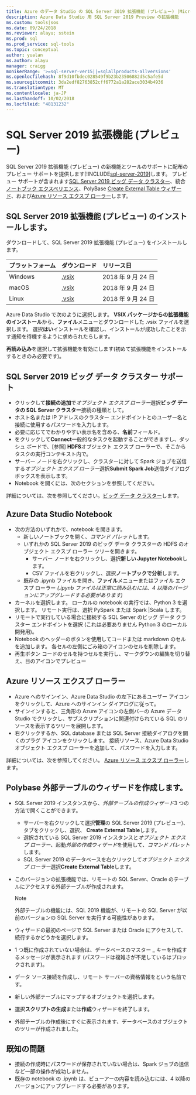 ```yaml
---
title: Azure のデータ Studio の SQL Server 2019 拡張機能 (プレビュー) |Microsoft Docs
description: Azure Data Studio 用 SQL Server 2019 Preview の拡張機能
ms.custom: tools|sos
ms.date: 09/24/2018
ms.reviewer: alayu; sstein
ms.prod: sql
ms.prod_service: sql-tools
ms.topic: conceptual
author: yualan
ms.author: alayu
manager: craigg
monikerRange: '>=sql-server-ver15||=sqlallproducts-allversions'
ms.openlocfilehash: 8f9d10fbdec028549f9b23b23506882d5c5afe5d
ms.sourcegitcommit: 3da2edf82763852cff6772a1a282ace3034b4936
ms.translationtype: MT
ms.contentlocale: ja-JP
ms.lasthandoff: 10/02/2018
ms.locfileid: "48131232"
---
```

# <a name="sql-server-2019-extension-preview"></a>SQL Server 2019 拡張機能 (プレビュー)

SQL Server 2019 拡張機能 (プレビュー) の新機能とツールのサポートに配布のプレビュー サポートを提供します[!INCLUDE[sql-server-2019](..\includes\sssqlv15-md.md)]します。 プレビュー サポートが含まれます[SQL Server 2019 ビッグ データ クラスター](../big-data-cluster/big-data-cluster-overview.md)、統合[ノートブック エクスペリエンス](../big-data-cluster/notebooks-guidance.md)、PolyBase [Create External Table ウィザード](../relational-databases/polybase/data-virtualization.md?toc=%2fsql%2fbig-data-cluster%2ftoc.json)、および[Azure リソース エクスプ ローラー](azure-resource-explorer.md)します。

## <a name="install-the-sql-server-2019-extension-preview"></a>SQL Server 2019 拡張機能 (プレビュー) のインストールします。

ダウンロードして、SQL Server 2019 拡張機能 (プレビュー) をインストールします。

  |プラットフォーム|ダウンロード|リリース日|
  |:---|:---|:---|
  |Windows|[.vsix](https://go.microsoft.com/fwlink/?linkid=2024911)|2018 年 9 月 24 日|
  |macOS|[.vsix](https://go.microsoft.com/fwlink/?linkid=2024587)|2018 年 9 月 24 日 |
  |Linux|[.vsix](https://go.microsoft.com/fwlink/?linkid=2024841)|2018 年 9 月 24 日 |


Azure Data Studio で次のように選択します。 **VSIX パッケージからの拡張機能のインストール**から、**ファイル**メニューとダウンロードした .vsix ファイルを選択します。 選択**はい**インストールを確認し、インストールが成功したことを示す通知を待機するように求められたらします。

**再読み込み**を選択して拡張機能を有効にします(初めて拡張機能をインストールするときのみ必要です)。


##  <a name="sql-server-2019-big-data-cluster-support"></a>SQL Server 2019 ビッグ データ クラスター サポート

* クリックして**接続の追加**で*オブジェクト エクスプ ローラー*選択**ビッグ データの SQL Server クラスター**接続の種類として。
* ホスト名または IP アドレスのクラスター エンドポイントとのユーザー名と接続に使用するパスワードを入力します。
* 必要に応じてでわかりやすい表示名を含める、**名前**フィールド。
* をクリックして**Connect**一般的なタスクを起動することができますし、ダッシュ ボードで、[参照] **HDFS**オブジェクト エクスプ ローラーで、そこからタスクの実行コンテキスト内で。
* サーバー ノードを右クリックし、クラスターに対して Spark ジョブを送信する*オブジェクト エクスプ ローラー*選択**Submit Spark Job**送信ダイアログ ボックスを表示します。
* Notebook を開くには、次のセクションを参照してください。

詳細については、次を参照してください。[ビッグ データ クラスター](../big-data-cluster/big-data-cluster-overview.md)します。


## <a name="azure-data-studio-notebooks"></a>Azure Data Studio Notebook

* 次の方法のいずれかで、notebook を開きます。
  * 新しいノートブックを開く、*コマンド パレット*します。
  * いずれかの SQL Server 2019 のビッグ データ クラスターの HDFS のオブジェクト エクスプ ローラー ツリーを開きます。
    * サーバー ノードを右クリックし、選択**新しい Jupyter Notebook**します。
    * CSV ファイルを右クリックし、選択**ノートブックで分析**します。
  * 既存の .ipynb ファイルを開き、**ファイル**メニューまたはファイル エクスプ ローラー *(.ipynb ファイルは正常に読み込むには、4 以降のバージョンにアップグレードする必要があります)*
* カーネルを選択します。 ローカルの notebook の実行では、Python 3 を選択します。 リモート実行は、選択 PySpark または Spark |Scala します。
* リモートで実行している場合に接続する SQL Server のビッグ データ クラスター エンドポイントを選択 (これは必要ありません Python 3 のローカル開発用)。
* Notebook のヘッダーのボタンを使用してコードまたは markdown のセルを追加します。 各セルの左側にごみ箱のアイコンのセルを削除します。
* 再生ボタン コードのセルを持つセルを実行し、マークダウンの編集を切り替え、目のアイコンでプレビュー


## <a name="azure-resource-explorer"></a>Azure リソース エクスプ ローラー

* Azure へのサインイン、Azure Data Studio の左下にあるユーザー アイコンをクリックして、Azure へのサインイン ダイアログに従って。
* サインインすると、三角形の Azure アイコンの左側バーの Azure データ Studio でクリックし、サブスクリプションに関連付けられている SQL のリソースを表示するツリーを展開します。
* 右クリックするか、SQL database または SQL Server 接続ダイアログを開くのプラグ アイコンをクリックします。 接続リソース、Azure Data Studio オブジェクト エクスプ ローラーを追加して、パスワードを入力します。

詳細については、次を参照してください。 [Azure リソース エクスプ ローラー](azure-resource-explorer.md)します。


## <a name="polybase-create-external-table-wizard"></a>Polybase 外部テーブルのウィザードを作成します。

* SQL Server 2019 インスタンスから、*外部テーブルの作成ウィザード*3 つの方法で開くことができます。
  * サーバーを右クリックして選択**管理**の SQL Server 2019 (プレビュー)、タブをクリックし、選択、 **Create External Table**します。
  * 選択されている SQL Server 2019 インスタンスと*オブジェクト エクスプ ローラー*、起動*外部の作成ウィザード*を使用して、*コマンド パレット*します。
  * SQL Server 2019 のデータベースを右クリックして*オブジェクト エクスプ ローラー*選択**Create External Table**します。
* このバージョンの拡張機能では、リモートの SQL Server、Oracle のテーブルにアクセスする外部テーブルが作成されます。

  > [!NOTE]
  > 外部テーブルの機能には、SQL 2019 機能が、リモートの SQL Server が以前のバージョンの SQL Server を実行する可能性があります。

* ウィザードの最初のページで SQL Server または Oracle にアクセスして、続行するかどうかを選択します。
* 1 つ既に作成されていない場合は、データベースのマスター _ キーを作成するメッセージが表示されます (パスワードは複雑さが不足しているはブロックされます)。
* データ ソース接続を作成し、リモート サーバーの資格情報をという名前です。
* 新しい外部テーブルにマップするオブジェクトを選択します。
* 選択**スクリプトの生成**または**作成**ウィザードを終了します。
* 外部テーブルの作成後にすぐに表示されます、データベースのオブジェクトのツリーが作成されました。


## <a name="known-issues"></a>既知の問題

* 接続の作成時にパスワードが保存されていない場合は、Spark ジョブの送信など一部の操作が成功しません。
* 既存の notebook の .ipynb は、ビューアーの内容を読み込むには、4 以降のバージョンにアップグレードする必要があります。
